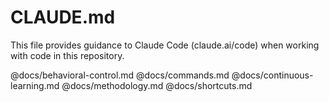 # CLAUDE.md

This file provides guidance to Claude Code (claude.ai/code) when working with code in this repository.

@docs/behavioral-control.md
@docs/commands.md
@docs/continuous-learning.md
@docs/methodology.md
@docs/shortcuts.md